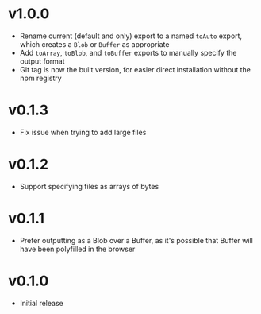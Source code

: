 # v1.0.0

- Rename current (default and only) export to a named `toAuto` export, which creates a `Blob` or `Buffer` as appropriate
- Add `toArray`, `toBlob`, and `toBuffer` exports to manually specify the output format
- Git tag is now the built version, for easier direct installation without the npm registry

# v0.1.3

- Fix issue when trying to add large files

# v0.1.2

- Support specifying files as arrays of bytes

# v0.1.1

- Prefer outputting as a Blob over a Buffer, as it's possible that Buffer will have been polyfilled in the browser

# v0.1.0

- Initial release
